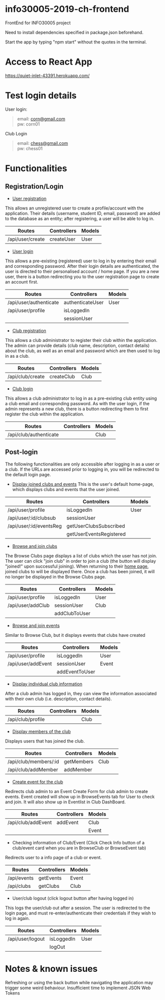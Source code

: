# info30005-2019-ch-frontend
FrontEnd for INFO30005 project

Need to install dependencies specified in package.json beforehand.

Start the app by typing "npm start" without the quotes in the terminal.

# Access to React App
 https://quiet-inlet-43391.herokuapp.com/

# Test login details

User login:

> email: corn@gmail.com <br>
> pw: corn01

Club Login

> email: chess@gmail.com <br>
> pw: chess01

# Functionalities

## Registration/Login

* [User registration](https://quiet-inlet-43391.herokuapp.com/register/user)

This allows an unregistered user to create a profile/account with the application. Their details (username, student ID, email, password) are added to the database as an entity; after registering, a user will be able to log in.


| Routes           | Controllers | Models
| ---------------- | ----------- | ------
| /api/user/create | createUser  | User


* [User login](https://quiet-inlet-43391.herokuapp.com/)

This allows a pre-existing (registered) user to log in by entering their email and corresponding password. After their login details are authenticated, the user is directed to their personalised account / home page. If you are a new user, there is a button redirecting you to the user registration page to create an account first. 

| Routes                 | Controllers       | Models |
| ---------------------- | ----------------- | ------
| /api/user/authenticate | authenticateUser  | User
| /api/user/profile      | isLoggedIn
|                        | sessionUser

* [Club registration](https://quiet-inlet-43391.herokuapp.com/register/club)

This allows a club administrator to register their club within the application. The admin can provide details (club name, description, contact details) about the club, as well as an email and password which are then used to log in as a club.

| Routes            | Controllers | Models |
| ----------------- | ----------- | ------
| /api/club/create  | createClub  | Club

* [Club login](https://quiet-inlet-43391.herokuapp.com/club/login)

This allows a club administrator to log in as a pre-existing club entity using a club email and corresponding password. As with the user login, if the admin represents a new club, there is a button redirecting them to first register the club within the application. 

| Routes                  | Controllers | Models |
| ----------------------- | ----------- | ------
| /api/club/authenticate  |             | Club

## Post-login

The following functionalities are only accessible after logging in as a user or a club. If the URLs are accessed prior to logging in, you will be redirected to the default login page. 

* [Display joined clubs and events](https://quiet-inlet-43391.herokuapp.com/user/profile)
This is the user's default home-page, which displays clubs and events that the user joined. 

| Routes                 | Controllers | Models |
| -----------------------| ----------- | ------
| /api/user/profile      | isLoggedIn  | User
| /api/user/:id/clubsub  | sessionUser | 
| /api/user/:id/eventsReg| getUserClubsSubscribed
|                        | getUserEventsRegistered



* [Browse and join clubs](https://quiet-inlet-43391.herokuapp.com/clubs)

The Browse Clubs page displays a list of clubs which the user has not join. The user can click "join club" in order to join a  club (the button will display "joined!" upon successful joining). When returning to their [home page](https://quiet-inlet-43391.herokuapp.com/user/profile), joined clubs to will be displayed there. Once a club has been joined, it will no longer be displayed in the Browse Clubs page. 

| Routes               | Controllers | Models |
| ------------------   | ----------- | ------
| /api/user/profile    | isLoggedIn  | User
| /api/user/addClub    | sessionUser | Club
                       | addClubToUser                     

* [Browse and join events](https://quiet-inlet-43391.herokuapp.com/events)

Similar to Browse Club, but it displays events that clubs have created

| Routes               | Controllers | Models |
| ------------------   | ----------- | ------
| /api/user/profile    | isLoggedIn  | User
| /api/user/addEvent   | sessionUser | Event
|                      | addEventToUser 
                        

* [Display individual club information](https://quiet-inlet-43391.herokuapp.com/club/profile)

After a club admin has logged in, they can view the information associated with their own club (i.e. description, contact details).

| Routes            | Controllers | Models |
| ----------------- | ----------- | ------
| /api/club/profile |             | Club

* [Display members of the club](https://quiet-inlet-43391.herokuapp.com/club/members)

Displays users that has joined the club. 

| Routes                | Controllers | Models |
| --------------------- | ----------- | ------
| /api/club/members/:id | getMembers  | Club
| /api/club/addMember   | addMember   

* [Create event for the club](https://quiet-inlet-43391.herokuapp.com/club/addEvent)

Redirects club admin to an Event Create Form for club admin to create events. Event created will show up in BrowseEvents tab for User to check and join. It will also show up in Eventlist in Club DashBoard.

| Routes                | Controllers | Models |
| --------------------- | ----------- | ------
| /api/club/addEvent    | addEvent    | Club
|                       |             | Event

* Checking information of Club/Event (Click Check Info button of a club/event card when you are in BrowseClub or BrowseEvent tab)

Redirects user to a info page of a club or event.

| Routes                | Controllers | Models |
| --------------------- | ----------- | ------
| /api/events           | getEvents   | Event
| /api/clubs            | getClubs    | Club

* User/club logout (click logout button after having logged in)

This logs the user/club out after a session. The user is redirected to the login page, and must re-enter/authenticate their credentials if they wish to log in again. 

| Routes           | Controllers | Models |
| ---------------- | ----------- | ------
| /api/user/logout | isLoggedIn  | User
|                  | logOut

# Notes & known issues
Refreshing or using the back button while navigating the application may trigger some weird behaviour. Insufficient time to implement JSON Web Tokens

